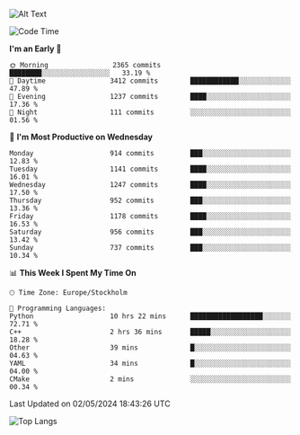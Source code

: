 ![Alt Text](https://media.tenor.com/3Gehha8RO-sAAAAC/goose-dance.gif)

<!--START_SECTION:waka-->
![Code Time](http://img.shields.io/badge/Code%20Time-142%20hrs%208%20mins-blue)

**I'm an Early 🐤** 

```text
🌞 Morning                2365 commits        ████████░░░░░░░░░░░░░░░░░   33.19 % 
🌆 Daytime                3412 commits        ████████████░░░░░░░░░░░░░   47.89 % 
🌃 Evening                1237 commits        ████░░░░░░░░░░░░░░░░░░░░░   17.36 % 
🌙 Night                  111 commits         ░░░░░░░░░░░░░░░░░░░░░░░░░   01.56 % 
```
📅 **I'm Most Productive on Wednesday** 

```text
Monday                   914 commits         ███░░░░░░░░░░░░░░░░░░░░░░   12.83 % 
Tuesday                  1141 commits        ████░░░░░░░░░░░░░░░░░░░░░   16.01 % 
Wednesday                1247 commits        ████░░░░░░░░░░░░░░░░░░░░░   17.50 % 
Thursday                 952 commits         ███░░░░░░░░░░░░░░░░░░░░░░   13.36 % 
Friday                   1178 commits        ████░░░░░░░░░░░░░░░░░░░░░   16.53 % 
Saturday                 956 commits         ███░░░░░░░░░░░░░░░░░░░░░░   13.42 % 
Sunday                   737 commits         ███░░░░░░░░░░░░░░░░░░░░░░   10.34 % 
```


📊 **This Week I Spent My Time On** 

```text
🕑︎ Time Zone: Europe/Stockholm

💬 Programming Languages: 
Python                   10 hrs 22 mins      ██████████████████░░░░░░░   72.71 % 
C++                      2 hrs 36 mins       █████░░░░░░░░░░░░░░░░░░░░   18.28 % 
Other                    39 mins             █░░░░░░░░░░░░░░░░░░░░░░░░   04.63 % 
YAML                     34 mins             █░░░░░░░░░░░░░░░░░░░░░░░░   04.00 % 
CMake                    2 mins              ░░░░░░░░░░░░░░░░░░░░░░░░░   00.34 % 
```


 Last Updated on 02/05/2024 18:43:26 UTC
<!--END_SECTION:waka-->

![Top Langs](https://github-readme-stats-rose-phi.vercel.app/api/top-langs/?username=jxncted\&layout=compact&hide=c,assembly,jupyter%20notebook)
